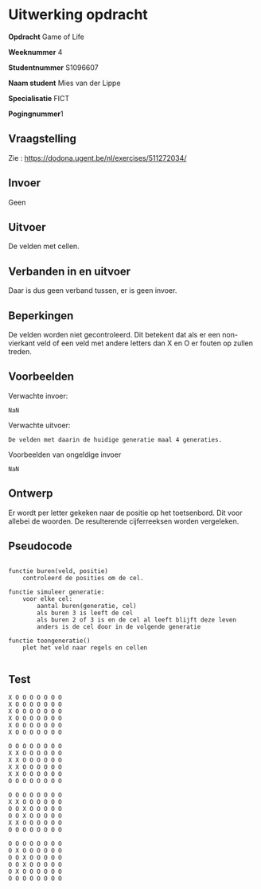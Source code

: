 # Uitwerking opdracht
**Opdracht** Game of Life

**Weeknummer** 4

**Studentnummer** S1096607

**Naam student** Mies van der Lippe

**Specialisatie** FICT

**Pogingnummer**1

## Vraagstelling
Zie : https://dodona.ugent.be/nl/exercises/511272034/

## Invoer
Geen  

## Uitvoer
De velden met cellen.  

## Verbanden in en uitvoer
Daar is dus geen verband tussen, er is geen invoer.    

## Beperkingen
De velden worden niet gecontroleerd. Dit betekent dat als er een non-vierkant 
veld of een veld met andere letters dan X en O er fouten op zullen treden.   

## Voorbeelden
Verwachte invoer:
```
NaN
```
Verwachte uitvoer:
```
De velden met daarin de huidige generatie maal 4 generaties.
```
Voorbeelden van ongeldige invoer
```
NaN
```

## Ontwerp
Er wordt per letter gekeken naar de positie op het toetsenbord. Dit voor allebei
de woorden. De resulterende cijferreeksen worden vergeleken.     

## Pseudocode
```

functie buren(veld, positie)
    controleerd de posities om de cel. 

functie simuleer generatie: 
    voor elke cel:
        aantal buren(generatie, cel)
        als buren 3 is leeft de cel 
        als buren 2 of 3 is en de cel al leeft blijft deze leven 
        anders is de cel door in de volgende generatie
        
functie toongeneratie()
    plet het veld naar regels en cellen
    

```

## Test
```
X O O O O O O O
X O O O O O O O
X O O O O O O O
X O O O O O O O
X O O O O O O O
X O O O O O O O

O O O O O O O O
X X O O O O O O
X X O O O O O O
X X O O O O O O
X X O O O O O O
O O O O O O O O

O O O O O O O O
X X O O O O O O
O O X O O O O O
O O X O O O O O
X X O O O O O O
O O O O O O O O

O O O O O O O O
O X O O O O O O
O O X O O O O O
O O X O O O O O
O X O O O O O O
O O O O O O O O
```